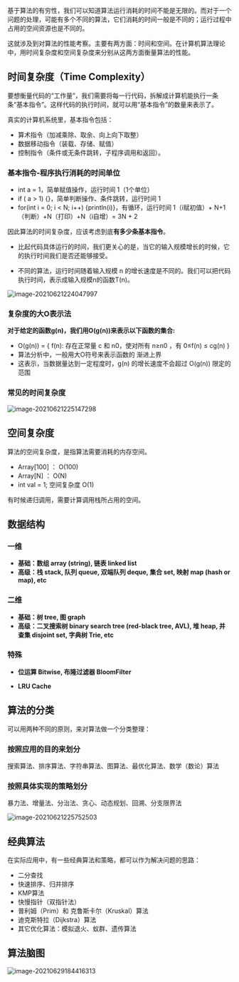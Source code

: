 基于算法的有穷性，我们可以知道算法运行消耗的时间不能是无限的。而对于一个问题的处理，可能有多个不同的算法，它们消耗的时间一般是不同的；运行过程中占用的空间资源也是不同的。

这就涉及到对算法的性能考察。主要有两方面：时间和空间。在计算机算法理论中，用时间复杂度和空间复杂度来分别从这两方面衡量算法的性能。

## 时间复杂度（Time Complexity）

要想衡量代码的“工作量”，我们需要将每一行代码，拆解成计算机能执行一条条“基本指令”。这样代码的执行时间，就可以用“基本指令”的数量来表示了。

真实的计算机系统里，基本指令包括：

- 算术指令（加减乘除、取余、向上向下取整）
- 数据移动指令（装载、存储、赋值）
- 控制指令（条件或无条件跳转，子程序调用和返回）。

### 基本指令-程序执行消耗的时间单位

- int a = 1，简单赋值操作，运行时间 1（1个单位）
- if ( a > 1) {}，简单判断操作、条件跳转，运行时间 1
- for(int i = 0; i < N; i++) {println(i)}，有循环，运行时间 1（i赋初值）+ N+1（判断）+N（打印）+N（i自增）= 3N + 2

因此算法的时间复杂度，应该考虑到底**有多少条基本指令**。

- 比起代码具体运行的时间，我们更关心的是，当它的输入规模增长的时候，它的执行时间我们是否还能够接受。

- 不同的算法，运行时间随着输入规模 n 的增长速度是不同的。我们可以把代码执行时间，表示成输入规模n的函数T(n)。

![image-20210621224047997](https://gitee.com/joeyooa/data-images/raw/master/note/2021/image-20210621224047997.png)

### 复杂度的大O表示法

**对于给定的函数g(n)，我们用O(g(n))来表示以下函数的集合:**

- O(g(n)) = { f(n): 存在正常量 c 和 n0，使对所有 n≥n0 ，有 0≤f(n) ≤ cg(n) }
- 算法分析中，一般用大O符号来表示函数的 渐进上界
- 这表示，当数据量达到一定程度时，g(n) 的增长速度不会超过 O(g(n)) 限定的范围

### 常见的时间复杂度

![image-20210621225147298](https://gitee.com/joeyooa/data-images/raw/master/note/2021/image-20210621225147298.png)

## 空间复杂度

算法的空间复杂度，是指算法需要消耗的内存空间。

- Array[100] ： O(100)
- Array[N] ： O(N)
- int val = 1;   空间复杂度 O(1)

有时候递归调用，需要计算调用栈所占用的空间。

## 数据结构

### 一维

- **基础：数组 array (string), 链表 linked list** 
- **高级：栈 stack, 队列 queue, 双端队列 deque, 集合 set, 映射 map (hash or map), etc**
### 二维

- **基础：树 tree, 图 graph** 
- **高级：二叉搜索树 binary search tree (red-black tree, AVL), 堆 heap, 并查集 disjoint set, 字典树 Trie, etc**

### 特殊

- **位运算 Bitwise, 布隆过滤器 BloomFilter** 

- **LRU Cache**

## 算法的分类

可以用两种不同的原则，来对算法做一个分类整理：

###  按照应用的目的来划分

搜索算法、排序算法、字符串算法、图算法、最优化算法、数学（数论）算法

### 按照具体实现的策略划分

暴力法、增量法、分治法、贪心、动态规划、回溯、分支限界法

![image-20210621225752503](https://gitee.com/joeyooa/data-images/raw/master/note/2021/image-20210621225752503.png)

## 经典算法

在实际应用中，有一些经典算法和策略，都可以作为解决问题的思路：

- 二分查找
- 快速排序、归并排序
- KMP算法
- 快慢指针（双指针法）
- 普利姆（Prim）和 克鲁斯卡尔（Kruskal）算法
- 迪克斯特拉（Dijkstra）算法
- 其它优化算法：模拟退火、蚁群、遗传算法

## 算法脑图

![image-20210629184416313](https://gitee.com/joeyooa/data-images/raw/master/note/2021/image-20210629184416313.png)


